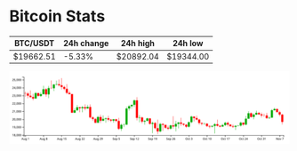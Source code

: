 # Bitcoin Stats

BTC/USDT|24h change|24h high|24h low|
|---|---|---|---|
|$19662.51|-5.33%|$20892.04|$19344.00|

<img src="./chart.svg">
